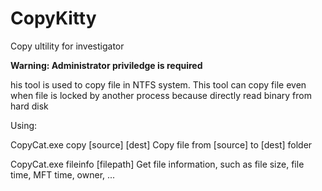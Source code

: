 # CopyKitty
Copy ultility for investigator

**Warning: Administrator priviledge is required**

his tool is used to copy file in NTFS system. This tool can copy file even when file is locked by another process because directly read binary from hard disk

Using:
        
CopyCat.exe copy [source] [dest]                                Copy file from [source] to [dest] folder

CopyCat.exe fileinfo [filepath]                                 Get file information, such as file size, file time, MFT time, owner, ...
